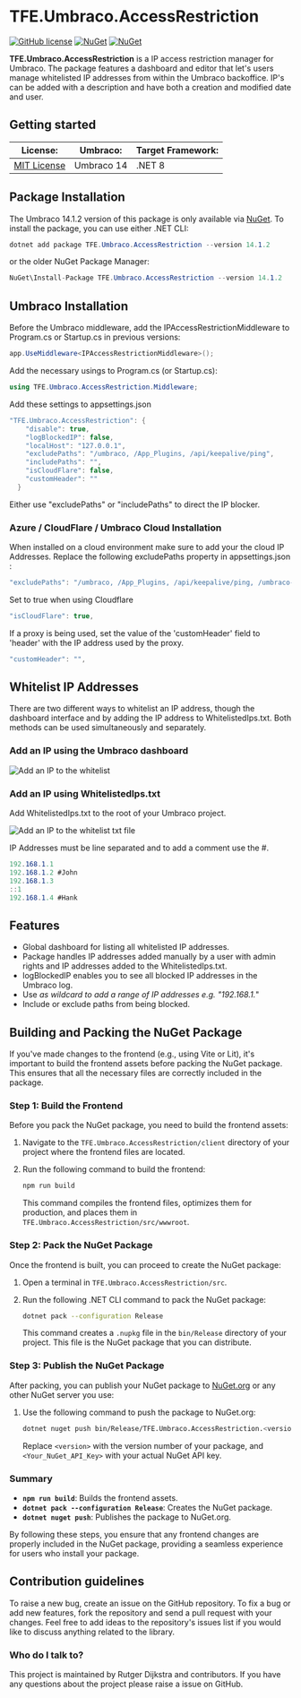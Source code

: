 ﻿# TFE.Umbraco.AccessRestriction

[![GitHub license](https://img.shields.io/badge/license-MIT-blue.svg)](LICENSE.md)
[![NuGet](https://img.shields.io/nuget/vpre/TFE.Umbraco.AccessRestriction.svg)](https://www.nuget.org/packages/TFE.Umbraco.AccessRestriction)
[![NuGet](https://img.shields.io/nuget/dt/TFE.Umbraco.AccessRestriction.svg)](https://www.nuget.org/packages/TFE.Umbraco.AccessRestriction)

**TFE.Umbraco.AccessRestriction** is a IP access restriction manager for Umbraco. The package features a dashboard and editor that let's users manage whitelisted IP addresses from within the Umbraco backoffice. IP's can be added with a description and have both a creation and modified date and user.

## Getting started

| License:                                  | Umbraco:   | Target Framework: |
| ----------------------------------------- | ---------- | ----------------- |
| [MIT License](./LICENSE.md "MIT License") | Umbraco 14 | .NET 8            |

## Package Installation

The Umbraco 14.1.2 version of this package is only available via [NuGet](https://www.nuget.org/packages/TFE.Umbraco.AccessRestriction). To install the package, you can use either .NET CLI:

```C#
dotnet add package TFE.Umbraco.AccessRestriction --version 14.1.2
```

or the older NuGet Package Manager:

```C#
NuGet\Install-Package TFE.Umbraco.AccessRestriction --version 14.1.2
```

## Umbraco Installation

Before the Umbraco middleware, add the IPAccessRestrictionMiddleware to Program.cs or Startup.cs in previous versions:

```C#
app.UseMiddleware<IPAccessRestrictionMiddleware>();
```

Add the necessary usings to Program.cs (or Startup.cs):

```C#
using TFE.Umbraco.AccessRestriction.Middleware;
```

Add these settings to appsettings.json

```C#
"TFE.Umbraco.AccessRestriction": {
    "disable": true,
    "logBlockedIP": false,
    "localHost": "127.0.0.1",
    "excludePaths": "/umbraco, /App_Plugins, /api/keepalive/ping",
    "includePaths": "",
    "isCloudFlare": false,
    "customHeader": ""
  }
```

Either use "excludePaths" or "includePaths" to direct the IP blocker.

### Azure / CloudFlare / Umbraco Cloud Installation

When installed on a cloud environment make sure to add your the cloud IP Addresses.
Replace the following excludePaths property in appsettings.json :

```C#
"excludePaths": "/umbraco, /App_Plugins, /api/keepalive/ping, /umbraco-signin-oidc, /sb",
```

Set to true when using Cloudflare

```C#
"isCloudFlare": true,
```

If a proxy is being used, set the value of the 'customHeader' field to 'header' with the IP address used by the proxy.

```C#
"customHeader": "",
```

## Whitelist IP Addresses

There are two different ways to whitelist an IP address, though the dashboard interface and by adding the IP address to WhitelistedIps.txt. Both methods can be used simultaneously and separately.

### Add an IP using the Umbraco dashboard

![Add an IP to the whitelist](https://github.com/theFactore/TFE.Umbraco.AccessRestriction/blob/main/Add_whitelisted_IP.gif?raw=true)

### Add an IP using WhitelistedIps.txt

Add WhitelistedIps.txt to the root of your Umbraco project.

![Add an IP to the whitelist txt file](https://github.com/theFactore/TFE.Umbraco.AccessRestriction/blob/main/Add_whitelisted_IP_via_txt_file.png?raw=true)

IP Addresses must be line separated and to add a comment use the #.

```C#
192.168.1.1
192.168.1.2 #John
192.168.1.3
::1
192.168.1.4 #Hank
```

## Features

- Global dashboard for listing all whitelisted IP addresses.
- Package handles IP addresses added manually by a user with admin rights and IP addresses added to the WhitelistedIps.txt.
- logBlockedIP enables you to see all blocked IP addresses in the Umbraco log.
- Use _as wildcard to add a range of IP addresses e.g. "192.168.1._"
- Include or exclude paths from being blocked.

## Building and Packing the NuGet Package

If you've made changes to the frontend (e.g., using Vite or Lit), it's important to build the frontend assets before packing the NuGet package. This ensures that all the necessary files are correctly included in the package.

### Step 1: Build the Frontend

Before you pack the NuGet package, you need to build the frontend assets:

1. Navigate to the `TFE.Umbraco.AccessRestriction/client` directory of your project where the frontend files are located.
2. Run the following command to build the frontend:

   ```bash
   npm run build
   ```

   This command compiles the frontend files, optimizes them for production, and places them in `TFE.Umbraco.AccessRestriction/src/wwwroot`.

### Step 2: Pack the NuGet Package

Once the frontend is built, you can proceed to create the NuGet package:

1. Open a terminal in `TFE.Umbraco.AccessRestriction/src`.
2. Run the following .NET CLI command to pack the NuGet package:

   ```bash
   dotnet pack --configuration Release
   ```

   This command creates a `.nupkg` file in the `bin/Release` directory of your project. This file is the NuGet package that you can distribute.

### Step 3: Publish the NuGet Package

After packing, you can publish your NuGet package to [NuGet.org](https://www.nuget.org/) or any other NuGet server you use:

1. Use the following command to push the package to NuGet.org:

   ```bash
   dotnet nuget push bin/Release/TFE.Umbraco.AccessRestriction.<version>.nupkg --api-key <Your_NuGet_API_Key> --source https://api.nuget.org/v3/index.json
   ```

   Replace `<version>` with the version number of your package, and `<Your_NuGet_API_Key>` with your actual NuGet API key.

### Summary

- **`npm run build`**: Builds the frontend assets.
- **`dotnet pack --configuration Release`**: Creates the NuGet package.
- **`dotnet nuget push`**: Publishes the package to NuGet.org.

By following these steps, you ensure that any frontend changes are properly included in the NuGet package, providing a seamless experience for users who install your package.

## Contribution guidelines

To raise a new bug, create an issue on the GitHub repository. To fix a bug or add new features, fork the repository and send a pull request with your changes. Feel free to add ideas to the repository's issues list if you would like to discuss anything related to the library.

### Who do I talk to?

This project is maintained by Rutger Dijkstra and contributors. If you have any questions about the project please raise a issue on GitHub.
